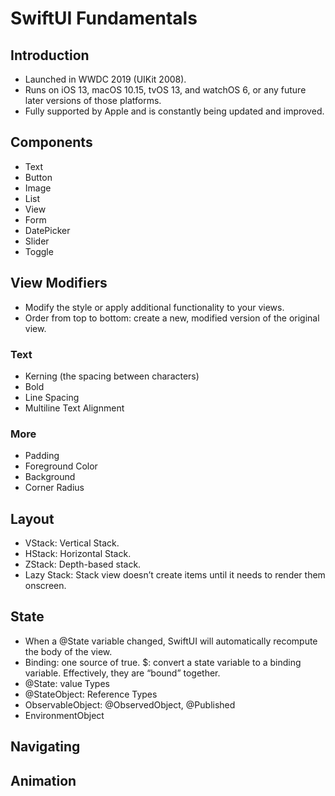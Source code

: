 # SwiftUI Fundamentals

## Introduction
- Launched in WWDC 2019 (UIKit 2008).
- Runs on iOS 13, macOS 10.15, tvOS 13, and watchOS 6, or any future later versions of those platforms.
- Fully supported by Apple and is constantly being updated and improved.

## Components
- Text
- Button
- Image
- List
- View
- Form
- DatePicker
- Slider
- Toggle

## View Modifiers
- Modify the style or apply additional functionality to your views.
- Order from top to bottom: create a new, modified version of the original view.
### Text
- Kerning (the spacing between characters)
- Bold
- Line Spacing
- Multiline Text Alignment
### More
- Padding
- Foreground Color
- Background
- Corner Radius

## Layout
- VStack: Vertical Stack.
- HStack: Horizontal Stack.
- ZStack: Depth-based stack.
- Lazy Stack: Stack view doesn’t create items until it needs to render them onscreen.

## State
- When a @State variable changed,  SwiftUI will automatically recompute the body of the view.
- Binding: one source of true. $: convert a state variable to a binding variable. Effectively, they are “bound” together.
- @State: value Types
- @StateObject: Reference Types
- ObservableObject: @ObservedObject, @Published
- EnvironmentObject

## Navigating

## Animation
